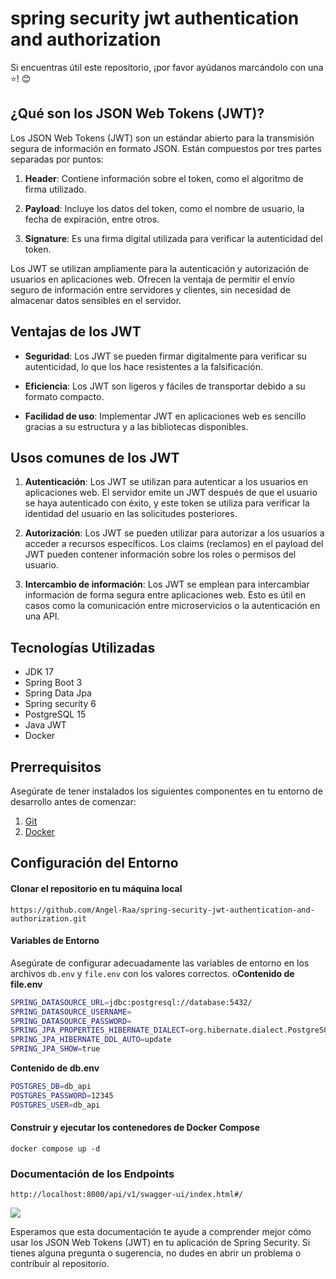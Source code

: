 # spring security jwt authentication and authorization

Si encuentras útil este repositorio, ¡por favor ayúdanos marcándolo con una ⭐! 😊

## ¿Qué son los JSON Web Tokens (JWT)?

Los JSON Web Tokens (JWT) son un estándar abierto para la transmisión segura de información en formato JSON. Están compuestos por tres partes separadas por puntos:

1. **Header**: Contiene información sobre el token, como el algoritmo de firma utilizado.

2. **Payload**: Incluye los datos del token, como el nombre de usuario, la fecha de expiración, entre otros.

3. **Signature**: Es una firma digital utilizada para verificar la autenticidad del token.

Los JWT se utilizan ampliamente para la autenticación y autorización de usuarios en aplicaciones web. Ofrecen la ventaja de permitir el envío seguro de información entre servidores y clientes, sin necesidad de almacenar datos sensibles en el servidor.

## Ventajas de los JWT

- **Seguridad**: Los JWT se pueden firmar digitalmente para verificar su autenticidad, lo que los hace resistentes a la falsificación.

- **Eficiencia**: Los JWT son ligeros y fáciles de transportar debido a su formato compacto.

- **Facilidad de uso**: Implementar JWT en aplicaciones web es sencillo gracias a su estructura y a las bibliotecas disponibles.

## Usos comunes de los JWT

1. **Autenticación**: Los JWT se utilizan para autenticar a los usuarios en aplicaciones web. El servidor emite un JWT después de que el usuario se haya autenticado con éxito, y este token se utiliza para verificar la identidad del usuario en las solicitudes posteriores.

2. **Autorización**: Los JWT se pueden utilizar para autorizar a los usuarios a acceder a recursos específicos. Los claims (reclamos) en el payload del JWT pueden contener información sobre los roles o permisos del usuario.

3. **Intercambio de información**: Los JWT se emplean para intercambiar información de forma segura entre aplicaciones web. Esto es útil en casos como la comunicación entre microservicios o la autenticación en una API.


## Tecnologías Utilizadas

- JDK 17
- Spring Boot 3
- Spring Data Jpa
- Spring security 6
- PostgreSQL 15
- Java JWT
- Docker

## Prerrequisitos

Asegúrate de tener instalados los siguientes componentes en tu entorno de desarrollo antes de comenzar:

1. [Git](https://git-scm.com/downloads)
2. [Docker](https://docs.docker.com/compose/install/)

## Configuración del Entorno 

#### Clonar el repositorio en tu máquina local

```
https://github.com/Angel-Raa/spring-security-jwt-authentication-and-authorization.git
```
#### Variables de Entorno

Asegúrate de configurar adecuadamente las variables de entorno en los archivos `db.env` y `file.env` con los valores correctos.
o**Contenido de file.env**
```bash
SPRING_DATASOURCE_URL=jdbc:postgresql://database:5432/
SPRING_DATASOURCE_USERNAME=
SPRING_DATASOURCE_PASSWORD=
SPRING_JPA_PROPERTIES_HIBERNATE_DIALECT=org.hibernate.dialect.PostgreSQLDialect
SPRING_JPA_HIBERNATE_DDL_AUTO=update
SPRING_JPA_SHOW=true
```
**Contenido de db.env**

```bash
POSTGRES_DB=db_api
POSTGRES_PASSWORD=12345
POSTGRES_USER=db_api
```

#### Construir y ejecutar los contenedores de Docker Compose
```
docker compose up -d
```


### Documentación de los Endpoints
```
http://localhost:8000/api/v1/swagger-ui/index.html#/
```
![](https://github.com/Angel-Raa/spring-security-jwt-authentication-and-authorization/blob/main/src/main/resources/img/docs.png)




Esperamos que esta documentación te ayude a comprender mejor cómo usar los JSON Web Tokens (JWT) en tu aplicación de Spring Security. Si tienes alguna pregunta o sugerencia, no dudes en abrir un problema o contribuir al repositorio.





